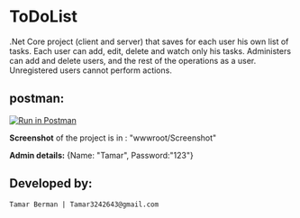 # ToDoList
.Net Core project (client and server) that saves for each user his own list of tasks. Each user can add, edit, delete and watch only his tasks. Administers can add and delete users, and the rest of the operations as a user. Unregistered users cannot perform actions.

## postman: ##

[![Run in Postman](https://run.pstmn.io/button.svg)](https://app.getpostman.com/run-collection/24869718-19770e0a-f7bc-4162-87e1-08d7778d51a7?action=collection%2Ffork&collection-url=entityId%3D24869718-19770e0a-f7bc-4162-87e1-08d7778d51a7%26entityType%3Dcollection%26workspaceId%3D81176955-2b9a-46df-b810-9c4f013f6245)

**Screenshot** of the project is in : "wwwroot/Screenshot"

**Admin details:**
{Name: "Tamar", Password:"123"}

## Developed by: ##
    Tamar Berman | Tamar3242643@gmail.com
